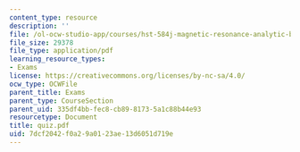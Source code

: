 ```yaml
---
content_type: resource
description: ''
file: /ol-ocw-studio-app/courses/hst-584j-magnetic-resonance-analytic-biochemical-and-imaging-techniques-spring-2006/7dcf2042f0a29a0123ae13d6051d719e_quiz.pdf
file_size: 29378
file_type: application/pdf
learning_resource_types:
- Exams
license: https://creativecommons.org/licenses/by-nc-sa/4.0/
ocw_type: OCWFile
parent_title: Exams
parent_type: CourseSection
parent_uid: 335df4bb-fec8-cb89-8173-5a1c88b44e93
resourcetype: Document
title: quiz.pdf
uid: 7dcf2042-f0a2-9a01-23ae-13d6051d719e
---
```

